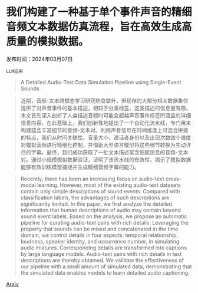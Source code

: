 # 我们构建了一种基于单个事件声音的精细音频文本数据仿真流程，旨在高效生成高质量的模拟数据。

发布时间：2024年03月07日

`LLM应用`

> A Detailed Audio-Text Data Simulation Pipeline using Single-Event Sounds

> 近期，音频-文本跨模态学习研究热度攀升，但现存的大部分相关数据集仅提供了对声音事件的基本描述，相较于分类标签，这类描述的信息量有限。本文首先深入剖析了人类描述音频时可能会超越声音事件标签所涵盖的详细信息内容。在此基础上，我们创新性地提出了一个自动化流水线，专门用来构建蕴含丰富细节的音频-文本对。利用声音信号在时间维度上可混合拼接的特点，我们从时间关联性、音量大小、说话者身份以及出现次数四个维度对模拟音频进行精细化控制，并借助大型语言模型将这些细节转换为生动详尽的字幕。最终，我们成功获取了一批文本描述富含细腻信息的音频-文本对。通过小规模模拟数据验证，证明了该流水线的有效性，揭示了模拟数据能够有效训练模型捕捉并生成精细音频字幕的能力。

> Recently, there has been an increasing focus on audio-text cross-modal learning. However, most of the existing audio-text datasets contain only simple descriptions of sound events. Compared with classification labels, the advantages of such descriptions are significantly limited. In this paper, we first analyze the detailed information that human descriptions of audio may contain beyond sound event labels. Based on the analysis, we propose an automatic pipeline for curating audio-text pairs with rich details. Leveraging the property that sounds can be mixed and concatenated in the time domain, we control details in four aspects: temporal relationship, loudness, speaker identity, and occurrence number, in simulating audio mixtures. Corresponding details are transformed into captions by large language models. Audio-text pairs with rich details in text descriptions are thereby obtained. We validate the effectiveness of our pipeline with a small amount of simulated data, demonstrating that the simulated data enables models to learn detailed audio captioning.

[Arxiv](https://arxiv.org/abs/2403.04594)